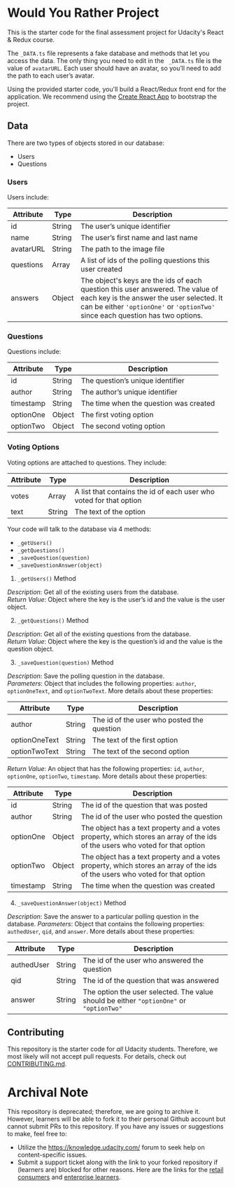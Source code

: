 # Would You Rather Project

This is the starter code for the final assessment project for Udacity's React & Redux course.

The `_DATA.ts` file represents a fake database and methods that let you access the data. The only thing you need to edit
in the ` _DATA.ts` file is the value of `avatarURL`. Each user should have an avatar, so you’ll need to add the path to
each user’s avatar.

Using the provided starter code, you'll build a React/Redux front end for the application. We recommend using
the [Create React App](https://github.com/facebook/create-react-app) to bootstrap the project.

## Data

There are two types of objects stored in our database:

* Users
* Questions

### Users

Users include:

| Attribute | Type   | Description                                                                                                                                                                                                    |
|-----------|--------|----------------------------------------------------------------------------------------------------------------------------------------------------------------------------------------------------------------|
| id        | String | The user’s unique identifier                                                                                                                                                                                   |
| name      | String | The user’s first name  and last name                                                                                                                                                                           |
| avatarURL | String | The path to the image file                                                                                                                                                                                     |
| questions | Array  | A list of ids of the polling questions this user created                                                                                                                                                       |
| answers   | Object | The object's keys are the ids of each question this user answered. The value of each key is the answer the user selected. It can be either `'optionOne'` or `'optionTwo'` since each question has two options. |

### Questions

Questions include:

| Attribute | Type   | Description                            |
|-----------|--------|----------------------------------------|
| id        | String | The question’s unique identifier       |
| author    | String | The author’s unique identifier         |
| timestamp | String | The time when the question was created |
| optionOne | Object | The first voting option                |
| optionTwo | Object | The second voting option               |

### Voting Options

Voting options are attached to questions. They include:

| Attribute | Type   | Description                                                        |
|-----------|--------|--------------------------------------------------------------------|
| votes     | Array  | A list that contains the id of each user who voted for that option |
| text      | String | The text of the option                                             |

Your code will talk to the database via 4 methods:

* `_getUsers()`
* `_getQuestions()`
* `_saveQuestion(question)`
* `_saveQuestionAnswer(object)`

1) `_getUsers()` Method

*Description*: Get all of the existing users from the database.  
*Return Value*: Object where the key is the user’s id and the value is the user object.

2) `_getQuestions()` Method

*Description*: Get all of the existing questions from the database.  
*Return Value*: Object where the key is the question’s id and the value is the question object.

3) `_saveQuestion(question)` Method

*Description*: Save the polling question in the database.  
*Parameters*:  Object that includes the following properties: `author`, `optionOneText`, and `optionTwoText`. More
details about these properties:

| Attribute     | Type   | Description                                |
|---------------|--------|--------------------------------------------|
| author        | String | The id of the user who posted the question |
| optionOneText | String | The text of the first option               |
| optionTwoText | String | The text of the second option              |

*Return Value*:  An object that has the following properties: `id`, `author`, `optionOne`, `optionTwo`, `timestamp`.
More details about these properties:

| Attribute | Type   | Description                                                                                                                  |
|-----------|--------|------------------------------------------------------------------------------------------------------------------------------|
| id        | String | The id of the question that was posted                                                                                       |
| author    | String | The id of the user who posted the question                                                                                   |
| optionOne | Object | The object has a text property and a votes property, which stores an array of the ids of the users who voted for that option |
| optionTwo | Object | The object has a text property and a votes property, which stores an array of the ids of the users who voted for that option |
| timestamp | String | The time when the question was created                                                                                       |

4) `_saveQuestionAnswer(object)` Method

*Description*: Save the answer to a particular polling question in the database.
*Parameters*: Object that contains the following properties: `authedUser`, `qid`, and `answer`. More details about these
properties:

| Attribute  | Type   | Description                                                                             |
|------------|--------|-----------------------------------------------------------------------------------------|
| authedUser | String | The id of the user who answered the question                                            |
| qid        | String | The id of the question that was answered                                                |
| answer     | String | The option the user selected. The value should be either `"optionOne"` or `"optionTwo"` |

## Contributing

This repository is the starter code for *all* Udacity students. Therefore, we most likely will not accept pull requests.
For details, check
out [CONTRIBUTING.md](https://github.com/udacity/reactnd-project-would-you-rather-starter/blob/master/CONTRIBUTING.md).

# Archival Note

This repository is deprecated; therefore, we are going to archive it. However, learners will be able to fork it to their
personal Github account but cannot submit PRs to this repository. If you have any issues or suggestions to make, feel
free to:

- Utilize the https://knowledge.udacity.com/ forum to seek help on content-specific issues.
- Submit a support ticket along with the link to your forked repository if (learners are) blocked for other reasons.
  Here are the links for the [retail consumers](https://udacity.zendesk.com/hc/en-us/requests/new)
  and [enterprise learners](https://udacityenterprise.zendesk.com/hc/en-us/requests/new?ticket_form_id=360000279131).
